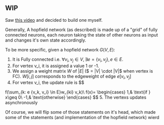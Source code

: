 ## WIP

Saw [this video](https://www.youtube.com/watch?v=piF6D6CQxUw) and decided to build one myself.

Generally, A hopfield network (as described) is made up of a "grid" of fully connected neurons, each neuron taking the state of other neurons as input and changes it's own state accordingly.

To be more specific, given a hopfield network $G(V,E)$:
1. It is Fully connected i.e. $\forall v_i, v_j \in V, \exists e = \{v_i, v_j\}, e \in E$.
2. For vertex v_i, it is assigned a value 1 or -1.
3. We assign a weight matrix $W$ of $|E|$ ($ = |V| \cdot |V|$ when vertex is FC). $W [i,j]$ corresponds to the edgeweight of edge $e[v_i, v_j]$
4. For vertex v_i, the update rule is 
$$

f(\sum_{k: e \{v_k, v_i\} \in E}w_{ki} v_k)\\
f(x)= 
\begin{cases}
    1,& \text{if } x\geq 0\\
    -1,& \text{otherwise}
\end{cases}
$$
5. The vertexs updates asynchronously

Of course, we will flip some of those statements on it's head, which made some of the statements (and implementation of the hopfield network) wierd
